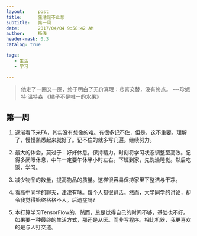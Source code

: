 ```yaml
---
layout:     post
title:      生活是不止息
subtitle:   第一周
date:       2017/04/04 9:58:42 AM 
author:     杨浅
header-mask: 0.3
catalog: true

tags:
   - 生活
   - 学习
   
---
```


> 他走了一圈又一圈，终于明白了无价真理：悲喜交替，没有终点。
>                   ---珍妮特·温特森 《橘子不是唯一的水果》


## 第一周
1. 逐渐看下来FA，其实没有想像的难。有很多记不住，但是，这不重要。理解了，慢慢熟悉起来就好了。记不住的就多写几遍。继续努力。

2. 最大的体会，莫过于：好好休息，保持精力。时刻将学习状态调整至高效。记得多闭眼休息，中午一定要午休半小时左右。下班到家，先洗澡睡觉。然后吃饭，学习。

3. 减少物品的数量，提高物品的质量。这样很容易保持家里下整洁与干净。

4. 看高中同学的聊天，津津有味。每个人都很鲜活。然而，大学同学的讨论，却令我觉得始终格格不入。后遗症吗?

5. 本打算学习TensorFlow的，然而，总是觉得自己的时间不够，基础也不好。如果要一种最终的生活方式，那还是从医。而非写程序。相比机器，我更喜欢的是与人打交道。

